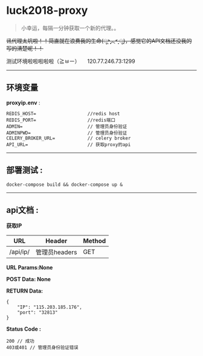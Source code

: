 # luck2018-proxy

> 小幸运，每隔一分钟获取一个新的代理。。

~~讯代理太坑啦！！简直就在浪费我的生命(ू˃̣̣̣̣̣̣︿˂̣̣̣̣̣̣ ू)，感觉它的API文档还没我的写的清楚呢！！~~

测试环境啦啦啦啦啦（≧ㅂー）      120.77.246.73:1299  

*** 

## 环境变量 

**proxyip.env** : 

```
REDIS_HOST=                   //redis host
REDIS_PORT=                   //redis端口
ADMIN=                        // 管理员身份验证
ADMINPWD=                     // 管理员身份验证
CELERY_BROKER_URL=            // celery broker 
API_URL=                      // 获取proxy的api 
```

*** 

## 部署测试 :
```
docker-compose build && docker-compose up & 
```

***


## api文档 : 

**获取IP**

|URL|Header|Method|
|---| -- | -- |
|/api/ip/| 管理员headers| GET |

**URL Params:None** 

**POST Data: None**

**RETURN Data:** 
```
{
    "IP": "115.203.185.176",
    "port": "32813"
}
```

**Status Code :**
```
200 // 成功
403或401 // 管理员身份验证错误
```

